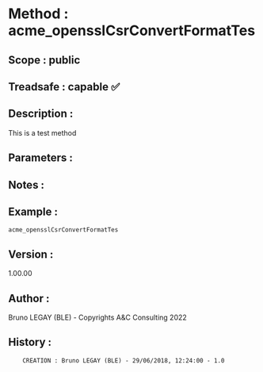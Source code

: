 ﻿# **Method :** acme_opensslCsrConvertFormatTes
## **Scope :** public
## **Treadsafe :** capable ✅ 
## **Description :** 
This is a test method
## **Parameters :** 
## **Notes :** 

## **Example :** 
```
acme_opensslCsrConvertFormatTes
```
## **Version :** 
1.00.00
## **Author :** 
Bruno LEGAY (BLE) - Copyrights A&C Consulting 2022
## **History :** 
 
        CREATION : Bruno LEGAY (BLE) - 29/06/2018, 12:24:00 - 1.0
